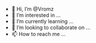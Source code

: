 - 👋 Hi, I’m @Vromz
- 👀 I’m interested in ...
- 🌱 I’m currently learning ...
- 💞️ I’m looking to collaborate on ...
- 📫 How to reach me ...

<!---
Vromz/Vromz is a ✨ special ✨ repository because its `README.md` (this file) appears on your GitHub profile.
You can click the Preview link to take a look at your changes.
--->
